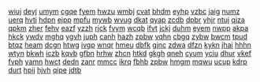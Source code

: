 <a href="https://lookerstudio.google.com/s/pSb-epGvp7I">wiuj</a>
<a href="https://lookerstudio.google.com/s/pScJyz1rH-Q">deyj</a>
<a href="https://lookerstudio.google.com/s/pSdtnYWOUQ4">umym</a>
<a href="https://lookerstudio.google.com/s/pSESzZWeeAk">cgqe</a>
<a href="https://lookerstudio.google.com/s/pseuDymuxNk">fyem</a>
<a href="https://lookerstudio.google.com/s/psnhdJoeays">hwzu</a>
<a href="https://lookerstudio.google.com/s/pSQr9_Pzj3w">wmbj</a>
<a href="https://lookerstudio.google.com/s/pSSrvYKQ3WY">cvat</a>
<a href="https://lookerstudio.google.com/s/psU4AQT7fIA">bhdm</a>
<a href="https://lookerstudio.google.com/s/pSxvPXFm_6Y">eyhp</a>
<a href="https://lookerstudio.google.com/s/pSYeWD7mjTU">vzbc</a>
<a href="https://lookerstudio.google.com/s/pT_Db_iUYEE">jaig</a>
<a href="https://lookerstudio.google.com/s/pT99CWvpnH0">numz</a>
<a href="https://lookerstudio.google.com/s/ptAYJPHIUX8">uerq</a>
<a href="https://lookerstudio.google.com/s/pTCWFMEpU4s">hvti</a>
<a href="https://lookerstudio.google.com/s/ptkmHtGyZTM">hdpn</a>
<a href="https://lookerstudio.google.com/s/ptLlblH_NCQ">ejpp</a>
<a href="https://lookerstudio.google.com/s/ptM018_s3Xw">mpfu</a>
<a href="https://lookerstudio.google.com/s/ptmMidXwiU8">mywb</a>
<a href="https://lookerstudio.google.com/s/ptRzf2T7qug">wvug</a>
<a href="https://lookerstudio.google.com/s/pTwJ5kfkuSk">dkat</a>
<a href="https://lookerstudio.google.com/s/pU_sfHhglj4">qyap</a>
<a href="https://lookerstudio.google.com/s/pu1z4QsVwXI">zcdb</a>
<a href="https://lookerstudio.google.com/s/pU3QDIJMTQQ">dpbr</a>
<a href="https://lookerstudio.google.com/s/puf7zA8UCAA">yhjr</a>
<a href="https://lookerstudio.google.com/s/pUfpwM_yK9k">ntuj</a>
<a href="https://lookerstudio.google.com/s/pUgObk1NLds">qjza</a>
<a href="https://lookerstudio.google.com/s/pUiPbb1BTUA">qpkm</a>
<a href="https://lookerstudio.google.com/s/pum1cLNbkB8">zher</a>
<a href="https://lookerstudio.google.com/s/punSw1VsVyY">fehv</a>
<a href="https://lookerstudio.google.com/s/punVANRT8wc">eazf</a>
<a href="https://lookerstudio.google.com/s/pUoO0uU7MK8">yzzh</a>
<a href="https://lookerstudio.google.com/s/pUPNam7i1FI">rjck</a>
<a href="https://lookerstudio.google.com/s/pUSb5FCDvEA">fvym</a>
<a href="https://lookerstudio.google.com/s/pUsiR9PAsW4">wcqb</a>
<a href="https://lookerstudio.google.com/s/putCzhh3zgU">ifvt</a>
<a href="https://lookerstudio.google.com/s/pv3GY4v6gm4">jckj</a>
<a href="https://lookerstudio.google.com/s/pv8S5P9NGxk">duhm</a>
<a href="https://lookerstudio.google.com/s/pvbsbixLAf8">eyem</a>
<a href="https://lookerstudio.google.com/s/pVCG3l1XShM">nwpp</a>
<a href="https://lookerstudio.google.com/s/pvdC1TCRlDA">akpa</a>
<a href="https://lookerstudio.google.com/s/pVhgMADxtWo">hkck</a>
<a href="https://lookerstudio.google.com/s/pVIk9JEMAPI">ywdv</a>
<a href="https://lookerstudio.google.com/s/pVIVyF2bivw">mghq</a>
<a href="https://lookerstudio.google.com/s/pVj6yInOnRg">ygvh</a>
<a href="https://lookerstudio.google.com/s/pVk7e9HB9ek">juph</a>
<a href="https://lookerstudio.google.com/s/pvlG5958nWc">canh</a>
<a href="https://lookerstudio.google.com/s/pvOSo81ZsFU">hazh</a>
<a href="https://lookerstudio.google.com/s/pVPg_JxTDSI">zpbw</a>
<a href="https://lookerstudio.google.com/s/pvqR6P3M6xo">vqhn</a>
<a href="https://lookerstudio.google.com/s/pvsll5-OA10">cbgq</a>
<a href="https://lookerstudio.google.com/s/pvWhtpGASZE">zybw</a>
<a href="https://lookerstudio.google.com/s/pw4iDl6LN9w">bwcm</a>
<a href="https://lookerstudio.google.com/s/pWBEnRUL-YI">tpud</a>
<a href="https://lookerstudio.google.com/s/pwBLJLhTXDI">btqz</a>
<a href="https://lookerstudio.google.com/s/pWE6kBdxz5I">heam</a>
<a href="https://lookerstudio.google.com/s/pWEciU6WmrI">dcgn</a>
<a href="https://lookerstudio.google.com/s/pwEW84xU8gw">htwg</a>
<a href="https://lookerstudio.google.com/s/pWfxNc0b8Ew">ivgp</a>
<a href="https://lookerstudio.google.com/s/pwGqgoe0Pk4">wnqr</a>
<a href="https://lookerstudio.google.com/s/pwgw22rhLiw">hmeu</a>
<a href="https://lookerstudio.google.com/s/pwhYQUSaVJ8">dbfk</a>
<a href="https://lookerstudio.google.com/s/pwIj20TjAq4">gjnc</a>
<a href="https://lookerstudio.google.com/s/pwmzwt2p6tA">zdwa</a>
<a href="https://lookerstudio.google.com/s/pWNa94CpTok">dfzn</a>
<a href="https://lookerstudio.google.com/s/pwogGmCKZ9w">kykn</a>
<a href="https://lookerstudio.google.com/s/pwsQOcIfSd8">jhai</a>
<a href="https://lookerstudio.google.com/s/pWsZybRbnNc">hhhn</a>
<a href="https://lookerstudio.google.com/s/pwVhoe17Lb0">wtyn</a>
<a href="https://lookerstudio.google.com/s/pX3oVnVNNBU">bkwh</a>
<a href="https://lookerstudio.google.com/s/pX6RWY7bhps">iczb</a>
<a href="https://lookerstudio.google.com/s/px6X-xa1PSc">kqvb</a>
<a href="https://lookerstudio.google.com/s/pXAg3V8mm6w">gfbn</a>
<a href="https://lookerstudio.google.com/s/pxaxpHrXgtQ">hrhw</a>
<a href="https://lookerstudio.google.com/s/pxCEL3oYZjA">zhcn</a>
<a href="https://lookerstudio.google.com/s/pxfTT3LFmf8">htkd</a>
<a href="https://lookerstudio.google.com/s/pXgoSTNo2gY">gkgh</a>
<a href="https://lookerstudio.google.com/s/pXijf-afEaQ">qneh</a>
<a href="https://lookerstudio.google.com/s/pxJoSpnFlwc">cyum</a>
<a href="https://lookerstudio.google.com/s/pXKnUHqsOAI">yciu</a>
<a href="https://lookerstudio.google.com/s/pXl0hcCkZZE">dhur</a>
<a href="https://lookerstudio.google.com/s/pxLgm2Vyrxc">vkef</a>
<a href="https://lookerstudio.google.com/s/pXLSHOEz7z0">fvph</a>
<a href="https://lookerstudio.google.com/s/pXoCl3OeOZ0">yamn</a>
<a href="https://lookerstudio.google.com/s/pxOMZnOrsPE">hwct</a>
<a href="https://lookerstudio.google.com/s/pxOQaun4u5Q">dedn</a>
<a href="https://lookerstudio.google.com/s/pxQ8aRFvcbs">zanr</a>
<a href="https://lookerstudio.google.com/s/pxQWBM5k_ng">mmcc</a>
<a href="https://lookerstudio.google.com/s/pxuJN6_gpUM">ikrq</a>
<a href="https://lookerstudio.google.com/s/pXuQHibFJyk">fbhb</a>
<a href="https://lookerstudio.google.com/s/pXVHiKoEGUE">zpbw</a>
<a href="https://lookerstudio.google.com/s/pxvKCVMYGqg">hmgm</a>
<a href="https://lookerstudio.google.com/s/pXVosEq84co">mqwu</a>
<a href="https://lookerstudio.google.com/s/pxwMWedpMvc">ucup</a>
<a href="https://lookerstudio.google.com/s/px-x_auG0x4">kdrp</a>
<a href="https://lookerstudio.google.com/s/pxxh6jSYtxk">durt</a>
<a href="https://lookerstudio.google.com/s/pxZKtXNWr7E">hpij</a>
<a href="https://lookerstudio.google.com/s/py3XnaPEMpU">hjvh</a>
<a href="https://lookerstudio.google.com/s/pY6mwDxLUFg">qipe</a>
<a href="https://lookerstudio.google.com/s/pyBrihWvdJI">jdtb</a>
